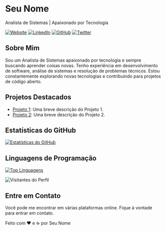 <!-- Seu Nome -->
# Seu Nome

<!-- Título ou Slogan Pessoal -->
Analista de Sistemas | Apaixonado por Tecnologia

<!-- Ícones e Links para Mídias Sociais -->
[![Website](https://img.shields.io/badge/-Portfólio-47CCCC?style=flat&logo=Google-Chrome&logoColor=white)](https://seusite.com)
[![LinkedIn](https://img.shields.io/badge/-LinkedIn-0077B5?style=flat&logo=LinkedIn&logoColor=white)](https://www.linkedin.com/in/seuperfil)
[![GitHub](https://img.shields.io/badge/-GitHub-181717?style=flat&logo=GitHub&logoColor=white)](https://github.com/seuperfil)
[![Twitter](https://img.shields.io/badge/-Twitter-1DA1F2?style=flat&logo=Twitter&logoColor=white)](https://twitter.com/seutwitter)

<!-- Sobre Mim -->
## Sobre Mim

Sou um Analista de Sistemas apaixonado por tecnologia e sempre buscando aprender coisas novas. Tenho experiência em desenvolvimento de software, análise de sistemas e resolução de problemas técnicos. Estou constantemente explorando novas tecnologias e contribuindo para projetos de código aberto.

<!-- Projetos -->
## Projetos Destacados

- [Projeto 1](https://github.com/seuperfil/projeto1): Uma breve descrição do Projeto 1.
- [Projeto 2](https://github.com/seuperfil/projeto2): Uma breve descrição do Projeto 2.

<!-- Estatísticas do GitHub -->
## Estatísticas do GitHub

[![Estatísticas do GitHub](https://github-readme-stats.vercel.app/api?username=seuperfil&show_icons=true&theme=dark)](https://github.com/seuperfil)

<!-- Linguagens de Programação -->
## Linguagens de Programação

[![Top Linguagens](https://github-readme-stats.vercel.app/api/top-langs/?username=seuperfil&layout=compact&theme=dark)](https://github.com/seuperfil)

<!-- Contador de Visitas -->
![Visitantes do Perfil](https://komarev.com/ghpvc/?username=seuperfil&color=47CCCC)

<!-- Rodapé -->
## Entre em Contato

Você pode me encontrar em várias plataformas online. Fique à vontade para entrar em contato.

Feito com ❤️ e ☕ por Seu Nome
